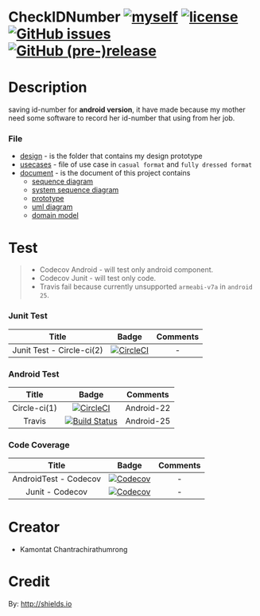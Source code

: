 # CheckIDNumber  [![myself](https://img.shields.io/badge/by-net-red.svg?maxAge=31557600&style=flat-square)](https://facebook.com/kamontatc)  [![license](https://img.shields.io/github/license/mashape/apistatus.svg?style=flat-square)](https://github.com/kamontat/CheckIDNumberA/blob/master/LICENSE)  [![GitHub issues](https://img.shields.io/github/issues-raw/kamontat/CheckIDNumberA.svg?style=flat-square)](https://github.com/kamontat/CheckIDNumberA/issues)  [![GitHub (pre-)release](https://img.shields.io/github/release/kamontat/CheckIDNumberA/all.svg?style=flat-square)](https://github.com/kamontat/CheckIDNumberA/releases)

# Description
saving id-number for **android version**, it have made because my mother need some software to record her id-number that using from her job.

### File
- [design](design) - is the folder that contains my design prototype
- [usecases](usecases) - file of use case in `casual format` and `fully dressed format`
- [document](document) - is the document of this project contains
    - [sequence diagram](document/sequence_diagram)
    - [system sequence diagram](document/system-sequence-diagram.png)
    - [prototype](document/prototype.jpeg)
    - [uml diagram](document/uml-diagram.png)
    - [domain model](document/domain-model.png)

# Test
> - Codecov Android - will test only android component.  
> - Codecov Junit - will test only code.  
> - Travis fail because currently unsupported `armeabi-v7a` in `android 25`.  

### Junit Test
|Title|Badge|Comments|
|:---:|:---:|:------:|
|Junit Test - Circle-ci(2)|[![CircleCI](https://img.shields.io/circleci/project/github/kamontat/CheckIDNumberA/feature%2Fcircle2%2Funit_test.svg?maxAge=2592000&style=flat-square)](https://circleci.com/gh/kamontat/CheckIDNumberA/tree/feature%2Fcircle2%2Funit_test)| - |

### Android Test
|Title|Badge|Comments|
|:---:|:---:|:------:|
|Circle-ci(1)|[![CircleCI](https://img.shields.io/circleci/project/github/kamontat/CheckIDNumberA/master.svg?style=flat-square)](https://circleci.com/gh/kamontat/CheckIDNumberA)| Android-22 |
|Travis|[![Build Status](https://img.shields.io/travis/kamontat/CheckIDNumberA/master.svg?style=flat-square)](https://travis-ci.org/kamontat/CheckIDNumberA)| Android-25 |

### Code Coverage
|Title|Badge|Comments|
|:---:|:---:|:------:|
|AndroidTest - Codecov|[![Codecov](https://img.shields.io/codecov/c/github/kamontat/CheckIDNumberA/master.svg?style=flat-square)](https://codecov.io/gh/kamontat/CheckIDNumberA/branch/master)| - |
|Junit - Codecov|[![Codecov](https://img.shields.io/codecov/c/github/kamontat/CheckIDNumberA/feature%2Fcircle2%2Funit_test.svg?style=flat-square)](https://codecov.io/gh/kamontat/CheckIDNumberA/branch/feature%2Fcircle2%2Funit_test)| - |

# Creator
- Kamontat Chantrachirathumrong

# Credit
By: http://shields.io